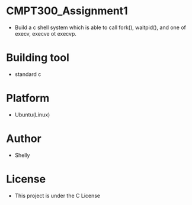 # CMPT300_Assignment1
- Build a c shell system which is able to call fork(), waitpid(), and one of execv, execve ot execvp.

# Building tool
- standard c

# Platform
- Ubuntu(Linux) 

# Author
- Shelly 

# License
- This project is under the C License 
